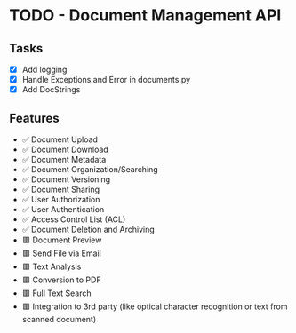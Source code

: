 # TODO - Document Management API

## Tasks

- [x] Add logging
- [x] Handle Exceptions and Error in documents.py
- [x] Add DocStrings

## Features

- ✅ Document Upload
- ✅ Document Download
- ✅ Document Metadata
- ✅ Document Organization/Searching
- ✅ Document Versioning
- ✅ Document Sharing
- ✅ User Authorization
- ✅ User Authentication
- ✅ Access Control List (ACL)
- ✅ Document Deletion and Archiving
- 🟥 Document Preview
- 🟥 Send File via Email
- 🟥 Text Analysis
- 🟥 Conversion to PDF
- 🟥 Full Text Search
- 🟥 Integration to 3rd party (like optical character recognition or text from scanned document)
